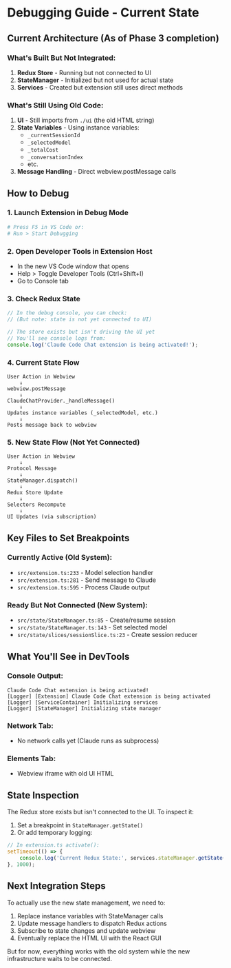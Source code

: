 # Debugging Guide - Current State

## Current Architecture (As of Phase 3 completion)

### What's Built But Not Integrated:
1. **Redux Store** - Running but not connected to UI
2. **StateManager** - Initialized but not used for actual state
3. **Services** - Created but extension still uses direct methods

### What's Still Using Old Code:
1. **UI** - Still imports from `./ui` (the old HTML string)
2. **State Variables** - Using instance variables:
   - `_currentSessionId`
   - `_selectedModel` 
   - `_totalCost`
   - `_conversationIndex`
   - etc.
3. **Message Handling** - Direct webview.postMessage calls

## How to Debug

### 1. Launch Extension in Debug Mode
```bash
# Press F5 in VS Code or:
# Run > Start Debugging
```

### 2. Open Developer Tools in Extension Host
- In the new VS Code window that opens
- Help > Toggle Developer Tools (Ctrl+Shift+I)
- Go to Console tab

### 3. Check Redux State
```javascript
// In the debug console, you can check:
// (But note: state is not yet connected to UI)

// The store exists but isn't driving the UI yet
// You'll see console logs from:
console.log('Claude Code Chat extension is being activated!');
```

### 4. Current State Flow
```
User Action in Webview
    ↓
webview.postMessage
    ↓
ClaudeChatProvider._handleMessage()
    ↓
Updates instance variables (_selectedModel, etc.)
    ↓
Posts message back to webview
```

### 5. New State Flow (Not Yet Connected)
```
User Action in Webview
    ↓
Protocol Message
    ↓
StateManager.dispatch()
    ↓
Redux Store Update
    ↓
Selectors Recompute
    ↓
UI Updates (via subscription)
```

## Key Files to Set Breakpoints

### Currently Active (Old System):
- `src/extension.ts:233` - Model selection handler
- `src/extension.ts:281` - Send message to Claude
- `src/extension.ts:595` - Process Claude output

### Ready But Not Connected (New System):
- `src/state/StateManager.ts:85` - Create/resume session
- `src/state/StateManager.ts:143` - Set selected model
- `src/state/slices/sessionSlice.ts:23` - Create session reducer

## What You'll See in DevTools

### Console Output:
```
Claude Code Chat extension is being activated!
[Logger] [Extension] Claude Code Chat extension is being activated
[Logger] [ServiceContainer] Initializing services
[Logger] [StateManager] Initializing state manager
```

### Network Tab:
- No network calls yet (Claude runs as subprocess)

### Elements Tab:
- Webview iframe with old UI HTML

## State Inspection

The Redux store exists but isn't connected to the UI. To inspect it:

1. Set a breakpoint in `StateManager.getState()`
2. Or add temporary logging:

```typescript
// In extension.ts activate():
setTimeout(() => {
    console.log('Current Redux State:', services.stateManager.getState());
}, 1000);
```

## Next Integration Steps

To actually use the new state management, we need to:

1. Replace instance variables with StateManager calls
2. Update message handlers to dispatch Redux actions
3. Subscribe to state changes and update webview
4. Eventually replace the HTML UI with the React GUI

But for now, everything works with the old system while the new infrastructure waits to be connected.